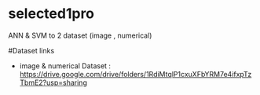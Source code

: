 # selected1pro
ANN &amp; SVM to 2 dataset (image , numerical)


#Dataset links 
- image & numerical Dataset :
https://drive.google.com/drive/folders/1RdiMtqlP1cxuXFbYRM7e4ifxpTzTbmE2?usp=sharing
